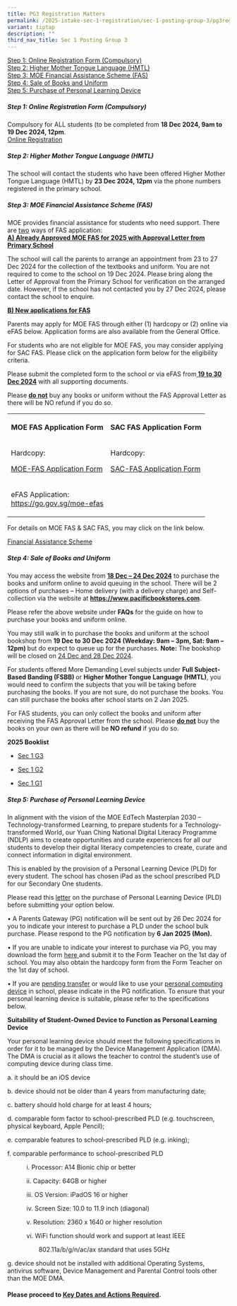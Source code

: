 ```yaml
---
title: PG3 Registration Matters
permalink: /2025-intake-sec-1-registration/sec-1-posting-group-3/pg3registrationmatters/
variant: tiptap
description: ""
third_nav_title: Sec 1 Posting Group 3
---
```

<p><u>Step 1: Online Registration Form (Compulsory)</u>
<br><u>Step 2: Higher Mother Tongue Language (HMTL)</u>
<br><u>Step 3: MOE Financial Assistance Scheme (FAS)</u>
<br><u>Step 4: Sale of Books and Uniform</u>
<br><u>Step 5: Purchase of Personal Learning Device</u>
<br>
</p>
<h5><strong>Step 1: Online Registration Form (Compulsory)</strong><br></h5>
<p>Compulsory for ALL students (to be completed from <strong>18 Dec 2024, 9am to 19 Dec 2024, 12pm</strong>.
<br><a href="https://go.gov.sg/ycs-s1reg2025" rel="noopener noreferrer nofollow" target="_blank">Online Registration</a>
</p>
<h5><strong>Step 2: Higher Mother Tongue Language (HMTL)</strong><br></h5>
<p>The school will contact the students who have been offered Higher Mother
Tongue Language (HMTL) by <strong>23 Dec 2024, 12pm</strong> via the phone
numbers registered in the primary school.
<br>
</p>
<h5><strong>Step 3: MOE Financial Assistance Scheme (FAS)</strong><br></h5>
<p>MOE provides financial assistance for students who need support. There
are <u>two</u> ways of FAS application:
<br><strong><u>A) Already Approved MOE FAS for 2025 with Approval Letter from Primary School</u></strong>
<br>
</p>
<p>The school will call the parents to arrange an appointment from 23 to
27 Dec 2024 for the collection of the textbooks and uniform. You are not
required to come to the school on 19 Dec 2024. Please bring along the Letter
of Approval from the Primary School for verification on the arranged date.
However, if the school has not contacted you by 27 Dec 2024, please contact
the school to enquire.</p>
<p><strong><u>B) New applications for FAS</u></strong>
<br>
</p>
<p>Parents may apply for MOE FAS through either (1) hardcopy or (2) online
via eFAS below. Application forms are also available from the General Office.&nbsp;</p>
<p>For students who are not eligible for MOE FAS, you may consider applying
for SAC FAS. Please click on the application form below for the eligibility
criteria.</p>
<p>Please submit the completed form to the school or via eFAS from<strong><u>&nbsp;19 to 30 Dec 2024</u></strong>&nbsp;with
all supporting documents.</p>
<p>Please&nbsp;<strong><u>do not</u></strong>&nbsp;buy any books or uniform
without the FAS Approval Letter as there will be NO refund if you do so.</p>
<table style="minWidth: 50px">
<colgroup>
<col>
<col>
</colgroup>
<tbody>
<tr>
<th rowspan="1" colspan="1">
<p>MOE FAS Application Form</p>
</th>
<th rowspan="1" colspan="1">
<p>SAC FAS Application Form</p>
</th>
</tr>
<tr>
<td rowspan="1" colspan="1">
<p>Hardcopy:</p>
<p><a href="https://www.yuanchingsec.moe.edu.sg/files/MOE_FAS_Application_Form_2025.pdf" rel="noopener nofollow" target="_blank">MOE-FAS Application Form</a>
</p>
</td>
<td rowspan="1" colspan="1">
<p>Hardcopy:</p>
<p><a href="https://www.yuanchingsec.moe.edu.sg/files/SAC_FAS_Application_Form_2024.pdf" rel="noopener nofollow" target="_blank">SAC-FAS Application Form</a>
</p>
</td>
</tr>
<tr>
<td rowspan="1" colspan="1">
<p>eFAS Application:
<br><a href="https://go.gov.sg/moe-efas" rel="noopener noreferrer nofollow" target="_blank">https://go.gov.sg/moe-efas</a>
</p>
</td>
<td rowspan="1" colspan="1">
<p></p>
</td>
</tr>
</tbody>
</table>
<p>For details on MOE FAS &amp; SAC FAS, you may click on the link below.</p>
<p><a href="https://www.yuanchingsec.moe.edu.sg/others/financial-assistance-scheme-fas/" rel="noopener noreferrer nofollow" target="_blank">Financial Assistance Scheme</a>
</p>
<h5><strong>Step 4: Sale of Books and Uniform</strong><br></h5>
<p>You may access the website from <strong><u>18 Dec – 24 Dec 2024</u></strong> to
purchase the books and uniform online to avoid queuing in the school. There
will be 2 options of purchases – Home delivery (with a delivery charge)
and Self-collection via the website at&nbsp;<strong><a href="https://www.pacificbookstores.com" rel="noopener noreferrer nofollow" target="_blank">https://www.pacificbookstores.com</a></strong>.</p>
<p>Please refer&nbsp;the above website under <strong>FAQs</strong>&nbsp;for
the guide on how to purchase your books and uniform online.</p>
<p>You may still walk in to purchase the books and uniform at the school
bookshop from <strong>19 Dec to 30 Dec 2024 (Weekday: 9am – 3pm, Sat: 9am – 12pm) </strong>but
do expect to queue up for the purchases. <strong>Note:</strong> The bookshop
will be closed on <u>24 Dec and 28 Dec 2024</u>.</p>
<p>For students offered More Demanding Level subjects under&nbsp;<strong>Full Subject-Based Banding (FSBB)&nbsp;</strong>or&nbsp;<strong>Higher Mother Tongue Language (HMTL)</strong>,
you would need to confirm the subjects that you will be taking before purchasing
the books. If you are not sure, do not purchase the books. You can still
purchase the books after school starts on 2 Jan 2025.</p>
<p>For FAS students, you can only collect the books and uniform after receiving
the FAS Approval Letter from the school. Please <strong><u>do not</u></strong> buy
the books on your own as there will be<strong>&nbsp;NO refund</strong>&nbsp;if
you do so.</p>
<p><strong>2025 Booklist</strong>
</p>
<ul data-tight="true" class="tight">
<li>
<p><a href="https://www.yuanchingsec.moe.edu.sg/files/S1_G3.pdf" rel="noopener nofollow" target="_blank">Sec 1 G3</a>
</p>
</li>
<li>
<p><a href="https://www.yuanchingsec.moe.edu.sg/files/S1_G2.pdf" rel="noopener nofollow" target="_blank">Sec 1 G2</a>
</p>
</li>
<li>
<p><a href="https://www.yuanchingsec.moe.edu.sg/files/S1_G1.pdf" rel="noopener nofollow" target="_blank">Sec 1 G1</a>
</p>
</li>
</ul>
<h5><strong>Step 5: Purchase of Personal Learning Device</strong><br></h5>
<p>In alignment with the vision of the MOE EdTech Masterplan 2030 – Technology-transformed
Learning, to prepare students for a Technology-transformed World, our Yuan
Ching National Digital Literacy Programme (NDLP) aims to create opportunities
and curate experiences for all our students to develop their digital literacy
competencies to create, curate and connect information in digital environment.&nbsp;</p>
<p>This is enabled by the provision of a Personal Learning Device (PLD) for
every student. The school has chosen iPad as the school prescribed PLD
for our Secondary One students.</p>
<p>Please read this <a href="https://go.gov.sg/ycs-ip4-2025" rel="noopener noreferrer nofollow" target="_blank">letter</a> on the purchase of Personal
Learning Device (PLD) before submitting your option below.</p>
<p>• A Parents Gateway (PG) notification will be sent out by 26 Dec 2024
for you to indicate your interest to purchase a PLD under the school bulk
purchase. Please respond to the PG notification by <strong>6 Jan 2025 (Mon).</strong>
</p>
<p>• If you are unable to indicate your interest to purchase via PG, you
may download the form <a href="https://go.gov.sg/ycs-ip4hardcopy-2025" rel="noopener noreferrer nofollow" target="_blank">here<u> </u></a>and submit
it to the Form Teacher on the 1st day of school. You may also obtain the
hardcopy form from the Form Teacher on the 1st day of school.</p>
<p>• If you are <u>pending transfer</u> or would like to use your <u>personal computing device</u> in
school, please indicate in the PG notification. To ensure that your personal
learning device is suitable, please refer to the specifications below.</p>
<p><strong>Suitability of Student-Owned Device to Function as Personal Learning Device</strong> 
<br>
</p>
<p>Your personal learning device should meet the following specifications
in order for it to be managed by the Device Management Application (DMA).
The DMA is crucial as it allows the teacher to control the student’s use
of computing device during class time.</p>
<p>a. it should be an iOS device</p>
<p>b. device should not be older than 4 years from manufacturing date;</p>
<p>c. battery should hold charge for at least 4 hours;</p>
<p>d. comparable form factor to school-prescribed PLD (e.g. touchscreen,
physical keyboard, Apple Pencil);</p>
<p>e. comparable features to school-prescribed PLD (e.g. inking);</p>
<p>f. comparable performance to school-prescribed PLD</p>
<p>&nbsp;&nbsp;&nbsp;&nbsp;&nbsp;&nbsp;&nbsp;&nbsp;&nbsp;&nbsp; i. Processor:
A14 Bionic chip or better</p>
<p>&nbsp;&nbsp;&nbsp;&nbsp;&nbsp;&nbsp;&nbsp;&nbsp;&nbsp;&nbsp; ii. Capacity:
64GB or higher</p>
<p>&nbsp;&nbsp;&nbsp;&nbsp;&nbsp;&nbsp;&nbsp;&nbsp;&nbsp;&nbsp; iii. OS Version:
iPadOS 16 or higher</p>
<p>&nbsp;&nbsp;&nbsp;&nbsp;&nbsp;&nbsp;&nbsp;&nbsp;&nbsp;&nbsp; iv. Screen
Size: 10.0 to 11.9 inch (diagonal)</p>
<p>&nbsp;&nbsp;&nbsp;&nbsp;&nbsp;&nbsp;&nbsp;&nbsp;&nbsp;&nbsp; v. Resolution:
2360 x 1640 or higher resolution</p>
<p>&nbsp;&nbsp;&nbsp;&nbsp;&nbsp;&nbsp;&nbsp;&nbsp;&nbsp;&nbsp; vi. WiFi
function should work and support at least IEEE</p>
<p>&nbsp;&nbsp;&nbsp;&nbsp;&nbsp;&nbsp;&nbsp;&nbsp;&nbsp;&nbsp;&nbsp;&nbsp;&nbsp;&nbsp;&nbsp;&nbsp;&nbsp;
802.11a/b/g/n/ac/ax standard that uses 5GHz</p>
<p>g. device should not be installed with additional Operating Systems, antivirus
software, Device Management and Parental Control tools other than the MOE
DMA.</p>
<h4>Please proceed to <a href="/2025-intake-sec-1-registration/sec-1-posting-group-3/keydatesandactionsrequired/" rel="noopener noreferrer nofollow" target="_blank">Key Dates and Actions Required</a>.</h4>
<p></p>